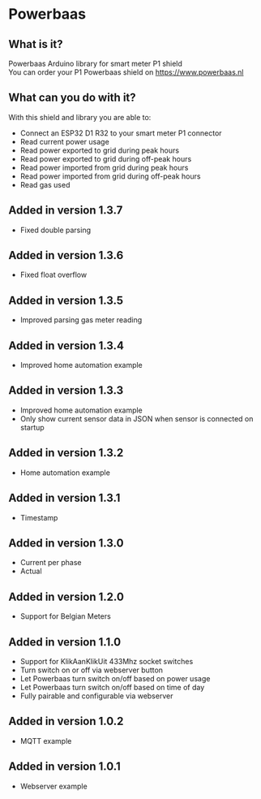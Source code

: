# Powerbaas

## What is it?
Powerbaas Arduino library for smart meter P1 shield<br />
You can order your P1 Powerbaas shield on https://www.powerbaas.nl

## What can you do with it?
With this shield and library you are able to:
- Connect an ESP32 D1 R32 to your smart meter P1 connector
- Read current power usage
- Read power exported to grid during peak hours
- Read power exported to grid during off-peak hours
- Read power imported from grid during peak hours
- Read power imported from grid during off-peak hours
- Read gas used

## Added in version 1.3.7
- Fixed double parsing

## Added in version 1.3.6
- Fixed float overflow

## Added in version 1.3.5
- Improved parsing gas meter reading

## Added in version 1.3.4
- Improved home automation example

## Added in version 1.3.3
- Improved home automation example
- Only show current sensor data in JSON when sensor is connected on startup

## Added in version 1.3.2
- Home automation example

## Added in version 1.3.1
- Timestamp

## Added in version 1.3.0
- Current per phase
- Actual

## Added in version 1.2.0
- Support for Belgian Meters

## Added in version 1.1.0
- Support for KlikAanKlikUit 433Mhz socket switches
- Turn switch on or off via webserver button
- Let Powerbaas turn switch on/off based on power usage
- Let Powerbaas turn switch on/off based on time of day
- Fully pairable and configurable via webserver

## Added in version 1.0.2
- MQTT example

## Added in version 1.0.1
- Webserver example
